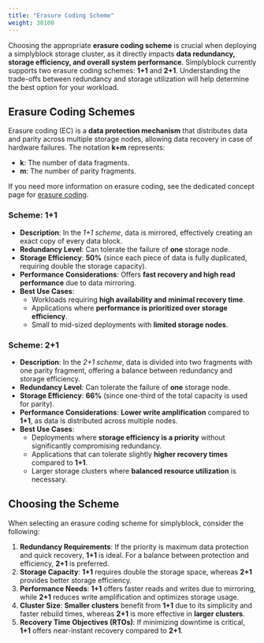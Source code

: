 ```yaml
---
title: "Erasure Coding Scheme"
weight: 30100
---
```


Choosing the appropriate **erasure coding scheme** is crucial when deploying a simplyblock storage cluster, as it
directly impacts **data redundancy, storage efficiency, and overall system performance**. Simplyblock currently supports
two erasure coding schemes: **1+1** and **2+1**. Understanding the trade-offs between redundancy and storage utilization
will help determine the best option for your workload.

## Erasure Coding Schemes

Erasure coding (EC) is a **data protection mechanism** that distributes data and parity across multiple storage nodes,
allowing data recovery in case of hardware failures. The notation **k+m** represents:

- **k**: The number of data fragments.
- **m**: The number of parity fragments.

If you need more information on erasure coding, see the dedicated concept page for
[erasure coding](../../architecture/concepts/erasure-coding.md).

### Scheme: 1+1

- **Description**: In the _1+1 scheme_, data is mirrored, effectively creating an exact copy of every data block.
- **Redundancy Level**: Can tolerate the failure of **one** storage node.
- **Storage Efficiency**: **50%** (since each piece of data is fully duplicated, requiring double the storage capacity).
- **Performance Considerations**: Offers **fast recovery and high read performance** due to data mirroring.
- **Best Use Cases**:
    - Workloads requiring **high availability and minimal recovery time**.
    - Applications where **performance is prioritized over storage efficiency**.
    - Small to mid-sized deployments with **limited storage nodes**.

### Scheme: 2+1

- **Description**: In the _2+1 scheme_, data is divided into two fragments with one parity fragment, offering a
  balance between redundancy and storage efficiency.
- **Redundancy Level**: Can tolerate the failure of **one** storage node.
- **Storage Efficiency**: **66%** (since one-third of the total capacity is used for parity).
- **Performance Considerations**: **Lower write amplification** compared to **1+1**, as data is distributed across
  multiple nodes.
- **Best Use Cases**:
    - Deployments where **storage efficiency is a priority** without significantly compromising redundancy.
    - Applications that can tolerate slightly **higher recovery times** compared to **1+1**.
    - Larger storage clusters where **balanced resource utilization** is necessary.

## Choosing the Scheme

When selecting an erasure coding scheme for simplyblock, consider the following:

1. **Redundancy Requirements**: If the priority is maximum data protection and quick recovery, **1+1** is ideal. For a
   balance between protection and efficiency, **2+1** is preferred.
2. **Storage Capacity**: **1+1** requires double the storage space, whereas **2+1** provides better storage efficiency.
3. **Performance Needs**: **1+1** offers faster reads and writes due to mirroring, while **2+1** reduces write
   amplification and optimizes storage usage.
4. **Cluster Size**: **Smaller clusters** benefit from **1+1** due to its simplicity and faster rebuild times, whereas
   **2+1** is more effective in **larger clusters**.
5. **Recovery Time Objectives (RTOs)**: If minimizing downtime is critical, **1+1** offers near-instant recovery
   compared to **2+1**.
